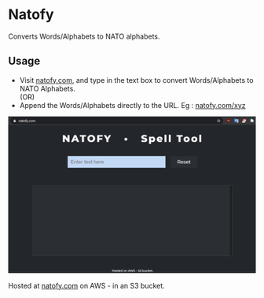 # Natofy
Converts Words/Alphabets to NATO alphabets.

## Usage
* Visit [natofy.com](natofy.com), and type in the text box to convert Words/Alphabets to NATO Alphabets.  
(OR)
* Append the Words/Alphabets directly to the URL. Eg : [natofy.com/xyz](natofy.com/xyz)


![](demo.gif)


Hosted at [natofy.com](natofy.com) on AWS - in an S3 bucket.